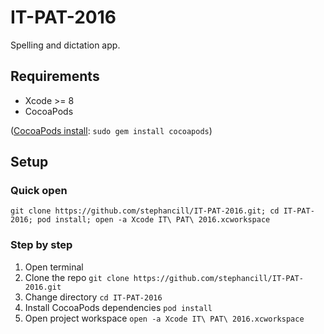 # IT-PAT-2016
Spelling and dictation app.

## Requirements
* Xcode >= 8
* CocoaPods

([CocoaPods install](https://cocoapods.org/#install): `sudo gem install cocoapods`)

## Setup
### Quick open
`git clone https://github.com/stephancill/IT-PAT-2016.git; cd IT-PAT-2016; pod install; open -a Xcode IT\ PAT\ 2016.xcworkspace`

### Step by step
1. Open terminal
2. Clone the repo `git clone https://github.com/stephancill/IT-PAT-2016.git`
3. Change directory `cd IT-PAT-2016`
4. Install CocoaPods dependencies `pod install`
5. Open project workspace `open -a Xcode IT\ PAT\ 2016.xcworkspace`
